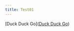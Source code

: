 ```yaml
---
title: Test01 
---
```


[Duck Duck Go]([Duck Duck Go](/skills-github-pages/2025/04/08/page01.html))
